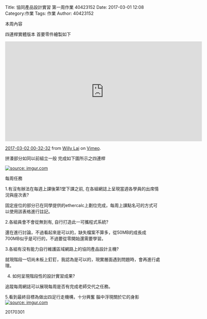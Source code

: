 Title: 協同產品設計實習 第一周作業 40423152
Date: 2017-03-01 12:08
Category:作業
Tags: 作業
Author: 40423152



<!-- PELICAN_END_SUMMARY -->

本周內容

四連桿實體版本
首要零件繪製如下
<iframe src="https://player.vimeo.com/video/206266484" width="640" height="325" frameborder="0" webkitallowfullscreen mozallowfullscreen allowfullscreen></iframe>
<p><a href="https://vimeo.com/206266484">2017-03-02 00-32-32</a> from <a href="https://vimeo.com/user46451216">Willy Lai</a> on <a href="https://vimeo.com">Vimeo</a>.</p>


拼湊部分如同以前組立一般
完成如下圖所示之四連桿

<a href="http://imgur.com/georQ6O"><img src="http://i.imgur.com/georQ6O.jpg" title="source: imgur.com" /></a>


每周任務

1.有沒有辦法在每週上課後第1堂下課之前, 在各組網誌上呈現當週各學員的出席情況與座次表?

固定座位的部分已在同學提供的ethercalc上劃位完成，每周上課點名可的方式可以使用該表格進行註記。

2.各組員會不會從無到有, 自行打造此一可攜程式系統?

還在進行討論，不過看起來是可以的，缺失檔案不算多，從50MB的成長成700MB似乎是可行的，不過要從零開始還需要學習。

3.各組有沒有能力自行維護區域網路上的協同產品設計主機?

就現階段一切尚未板上釘釘，我認為是可以的，現實層面遇到問題時，會再進行處理。

4. 如何呈現階段性的設計實習成果?

追蹤每周網誌可以展現每周是否有完成老師交代之任務。

5.看到最終目標為做出四足行走機構，十分興奮
腦中浮現關於它的身影
<a href="http://imgur.com/3g5xVQt"><img src="http://i.imgur.com/3g5xVQt.jpg" title="source: imgur.com" /></a>

20170301